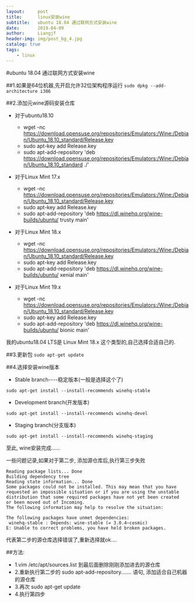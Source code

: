 ```yaml
---
layout:     post                  
title:      linux安装wine       
subtitle:   ubuntu 18.04 通过联网方式安装wine
date:       2019-04-09          
author:     Liangjf                  
header-img: img/post_bg_4.jpg
catalog: true                      
tags:                       
    - linux
---
```


#ubuntu 18.04 通过联网方式安装wine

##1.如果是64位机器,先开启允许32位架构程序运行
`sudo dpkg --add-architecture i386 `


##2.添加元wine源码安装仓库
- 对于ubuntu18.10

	- wget -nc https://download.opensuse.org/repositories/Emulators:/Wine:/Debian/Ubuntu_18.10_standard/Release.key
	- sudo apt-key add Release.key
	- sudo apt-add-repository 'deb https://download.opensuse.org/repositories/Emulators:/Wine:/Debian/Ubuntu_18.10_standard ./'

- 对于Linux Mint 17.x

	- wget -nc https://download.opensuse.org/repositories/Emulators:/Wine:/Debian/Ubuntu_18.10_standard/Release.key
	- sudo apt-key add Release.key
	- sudo apt-add-repository 'deb https://dl.winehq.org/wine-builds/ubuntu/ trusty main'

- 对于Linux Mint 18.x

	- wget -nc https://download.opensuse.org/repositories/Emulators:/Wine:/Debian/Ubuntu_18.10_standard/Release.key
	- sudo apt-key add Release.key
	- sudo apt-add-repository 'deb https://dl.winehq.org/wine-builds/ubuntu/ xenial main'

- 对于Linux Mint 19.x

	- wget -nc https://download.opensuse.org/repositories/Emulators:/Wine:/Debian/Ubuntu_18.10_standard/Release.key
	- sudo apt-key add Release.key
	- sudo apt-add-repository 'deb https://dl.winehq.org/wine-builds/ubuntu/ bionic main'

我的ubuntu18.04 LTS是 Linux Mint 18.x 这个类型的,自己选择合适自己的.


##3.更新包
`sudo apt-get update`


##4.选择安装wine版本
- Stable branch----稳定版本(一般是选择这个了)

`sudo apt-get install --install-recommends winehq-stable`

- Development branch(开发版本)

`sudo apt-get install --install-recommends winehq-devel`

- Staging branch(分支版本)

`sudo apt-get install --install-recommends winehq-staging`

至此, wine安装完成......

一些问题记录,如果对于第二步, 添加源仓库后,执行第三步失败

	Reading package lists... Done
	Building dependency tree       
	Reading state information... Done
	Some packages could not be installed. This may mean that you have
	requested an impossible situation or if you are using the unstable
	distribution that some required packages have not yet been created
	or been moved out of Incoming.
	The following information may help to resolve the situation:

	The following packages have unmet dependencies:
	 winehq-stable : Depends: wine-stable (= 3.0.4~cosmic)
	E: Unable to correct problems, you have held broken packages.

代表第二步的源仓库选择错误了,重新选择就ok....

##方法:
- 1.vim /etc/apt/sources.list    到最后面删除刚刚添加进去的源仓库
- 2.重新执行第二步的 sudo apt-add-repository.......  语句, 添加适合自己机器的源仓库
- 3.再次 sudo apt-get update
- 4.执行第四步